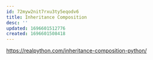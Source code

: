 ```yaml
---
id: 72myw2nit7rxu3ty5eqodv6
title: Inheritance Composition
desc: ''
updated: 1696601512776
created: 1696601508418
---
```



https://realpython.com/inheritance-composition-python/


